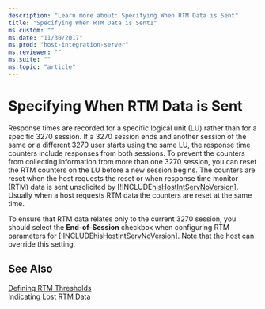 ```yaml
---
description: "Learn more about: Specifying When RTM Data is Sent"
title: "Specifying When RTM Data is Sent1"
ms.custom: ""
ms.date: "11/30/2017"
ms.prod: "host-integration-server"
ms.reviewer: ""
ms.suite: ""
ms.topic: "article"
---
```

# Specifying When RTM Data is Sent
Response times are recorded for a specific logical unit (LU) rather than for a specific 3270 session. If a 3270 session ends and another session of the same or a different 3270 user starts using the same LU, the response time counters include responses from both sessions. To prevent the counters from collecting information from more than one 3270 session, you can reset the RTM counters on the LU before a new session begins. The counters are reset when the host requests the reset or when response time monitor (RTM) data is sent unsolicited by [!INCLUDE[hisHostIntServNoVersion](../includes/hishostintservnoversion-md.md)]. Usually when a host requests RTM data the counters are reset at the same time.  
  
 To ensure that RTM data relates only to the current 3270 session, you should select the **End-of-Session** checkbox when configuring RTM parameters for [!INCLUDE[hisHostIntServNoVersion](../includes/hishostintservnoversion-md.md)]. Note that the host can override this setting.  
  
## See Also  
 [Defining RTM Thresholds](../core/defining-rtm-thresholds2.md)   
 [Indicating Lost RTM Data](../core/indicating-lost-rtm-data1.md)
